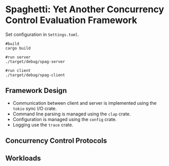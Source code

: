 # Spaghetti: Yet Another Concurrency Control Evaluation Framework

Set configuration in `Settings.toml`.
```
#build
cargo build

#run server
./target/debug/spag-server

#run client
./target/debug/spag-client
```

## Framework Design ##

+ Communication between client and server is implemented using the `tokio` sync I/O crate.
+ Command line parsing is managed using the `clap` crate.
+ Configuration is managed using the `config` crate.
+ Logging use the `trace` crate.

## Concurrency Control Protocols ##

## Workloads ##
